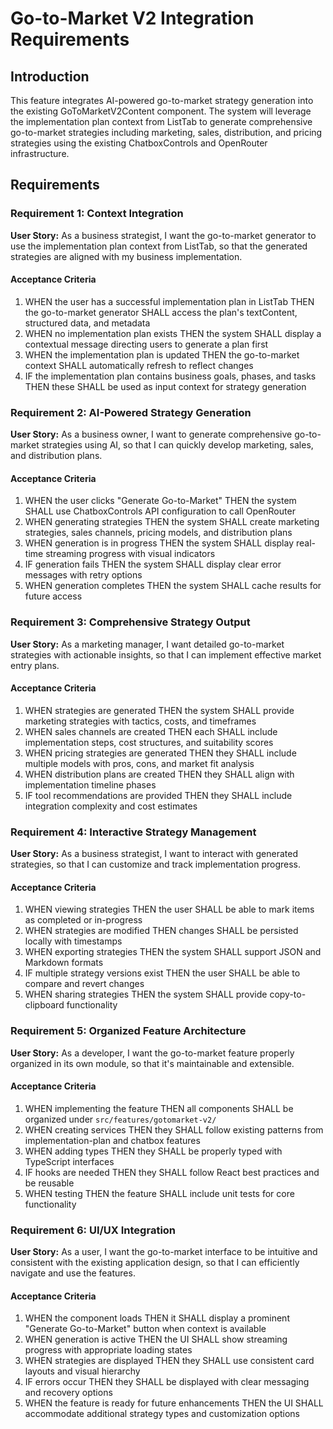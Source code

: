 # Go-to-Market V2 Integration Requirements

## Introduction

This feature integrates AI-powered go-to-market strategy generation into the existing GoToMarketV2Content component. The system will leverage the implementation plan context from ListTab to generate comprehensive go-to-market strategies including marketing, sales, distribution, and pricing strategies using the existing ChatboxControls and OpenRouter infrastructure.

## Requirements

### Requirement 1: Context Integration

**User Story:** As a business strategist, I want the go-to-market generator to use the implementation plan context from ListTab, so that the generated strategies are aligned with my business implementation.

#### Acceptance Criteria

1. WHEN the user has a successful implementation plan in ListTab THEN the go-to-market generator SHALL access the plan's textContent, structured data, and metadata
2. WHEN no implementation plan exists THEN the system SHALL display a contextual message directing users to generate a plan first
3. WHEN the implementation plan is updated THEN the go-to-market context SHALL automatically refresh to reflect changes
4. IF the implementation plan contains business goals, phases, and tasks THEN these SHALL be used as input context for strategy generation

### Requirement 2: AI-Powered Strategy Generation

**User Story:** As a business owner, I want to generate comprehensive go-to-market strategies using AI, so that I can quickly develop marketing, sales, and distribution plans.

#### Acceptance Criteria

1. WHEN the user clicks "Generate Go-to-Market" THEN the system SHALL use ChatboxControls API configuration to call OpenRouter
2. WHEN generating strategies THEN the system SHALL create marketing strategies, sales channels, pricing models, and distribution plans
3. WHEN generation is in progress THEN the system SHALL display real-time streaming progress with visual indicators
4. IF generation fails THEN the system SHALL display clear error messages with retry options
5. WHEN generation completes THEN the system SHALL cache results for future access

### Requirement 3: Comprehensive Strategy Output

**User Story:** As a marketing manager, I want detailed go-to-market strategies with actionable insights, so that I can implement effective market entry plans.

#### Acceptance Criteria

1. WHEN strategies are generated THEN the system SHALL provide marketing strategies with tactics, costs, and timeframes
2. WHEN sales channels are created THEN each SHALL include implementation steps, cost structures, and suitability scores
3. WHEN pricing strategies are generated THEN they SHALL include multiple models with pros, cons, and market fit analysis
4. WHEN distribution plans are created THEN they SHALL align with implementation timeline phases
5. IF tool recommendations are provided THEN they SHALL include integration complexity and cost estimates

### Requirement 4: Interactive Strategy Management

**User Story:** As a business strategist, I want to interact with generated strategies, so that I can customize and track implementation progress.

#### Acceptance Criteria

1. WHEN viewing strategies THEN the user SHALL be able to mark items as completed or in-progress
2. WHEN strategies are modified THEN changes SHALL be persisted locally with timestamps
3. WHEN exporting strategies THEN the system SHALL support JSON and Markdown formats
4. IF multiple strategy versions exist THEN the user SHALL be able to compare and revert changes
5. WHEN sharing strategies THEN the system SHALL provide copy-to-clipboard functionality

### Requirement 5: Organized Feature Architecture

**User Story:** As a developer, I want the go-to-market feature properly organized in its own module, so that it's maintainable and extensible.

#### Acceptance Criteria

1. WHEN implementing the feature THEN all components SHALL be organized under `src/features/gotomarket-v2/`
2. WHEN creating services THEN they SHALL follow existing patterns from implementation-plan and chatbox features
3. WHEN adding types THEN they SHALL be properly typed with TypeScript interfaces
4. IF hooks are needed THEN they SHALL follow React best practices and be reusable
5. WHEN testing THEN the feature SHALL include unit tests for core functionality

### Requirement 6: UI/UX Integration

**User Story:** As a user, I want the go-to-market interface to be intuitive and consistent with the existing application design, so that I can efficiently navigate and use the features.

#### Acceptance Criteria

1. WHEN the component loads THEN it SHALL display a prominent "Generate Go-to-Market" button when context is available
2. WHEN generation is active THEN the UI SHALL show streaming progress with appropriate loading states
3. WHEN strategies are displayed THEN they SHALL use consistent card layouts and visual hierarchy
4. IF errors occur THEN they SHALL be displayed with clear messaging and recovery options
5. WHEN the feature is ready for future enhancements THEN the UI SHALL accommodate additional strategy types and customization options